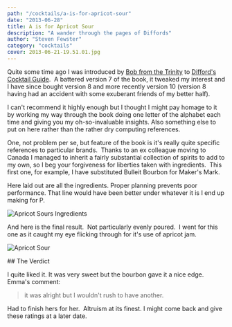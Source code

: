 ```yaml
---
path: "/cocktails/a-is-for-apricot-sour"
date: "2013-06-28"
title: A is for Apricot Sour
description: "A wander through the pages of Diffords"
author: "Steven Fewster"
category: "cocktails"
cover: 2013-06-21-19.51.01.jpg
---
```


Quite some time ago I was introduced by [Bob from the Trinity](http://www.trinity-bar.com/ "Trinity Bar Harrow") to [Difford's Cocktail Guide](http://www.amazon.co.uk/dp/0955627621 "Diffords Guide Version 10 on Amazon").  A battered version 7 of the book, it tweaked my interest and I have since bought version 8 and more recently version 10 (version 8 having had an accident with some exuberant friends of my better half).

I can't recommend it highly enough but I thought I might pay homage to it by working my way through the book doing one letter of the alphabet each time and giving you my oh-so-invaluable insights. Also something else to put on here rather than the rather dry computing references.

One, not problem per se, but feature of the book is it's really quite specific references to particular brands.  Thanks to an ex colleague moving to Canada I managed to inherit a fairly substantial collection of spirits to add to my own, so I beg your forgiveness for liberties taken with ingredients.  This first one, for example, I have substituted Bulleit Bourbon for Maker's Mark.

Here laid out are all the ingredients. Proper planning prevents poor performance. That line would have been better under whatever it is I end up making for P.

![Apricot Sours Ingredients](/images/uploads/2013/06/2013-06-21-19.36.43.jpg "Apricot Sours Ingredients: Makers Mark used instead of Bulleit Bourbon")

And here is the final result.  Not particularly evenly poured.  I went for this one as it caught my eye flicking through for it's use of apricot jam.

![Apricot Sour](/images/uploads/2013/06/2013-06-21-19.51.01.jpg "Finished Apricot Sours in an Old Fashioned style glass")

## The Verdict

I quite liked it. It was very sweet but the bourbon gave it a nice edge.  Emma's comment: 

>it was alright but I wouldn't rush to have another.  

Had to finish hers for her.  Altruism at its finest.   I might come back and give these ratings at a later date.
